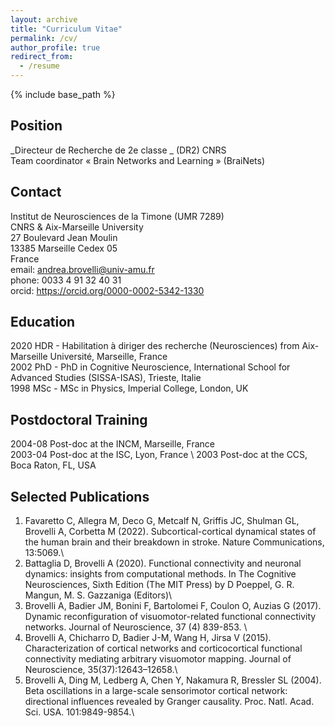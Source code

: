```yaml
---
layout: archive
title: "Curriculum Vitae"
permalink: /cv/
author_profile: true
redirect_from:
  - /resume
---
```


{% include base_path %}

Position
----- 
_Directeur de Recherche de 2e classe _ (DR2) CNRS \
Team coordinator « Brain Networks and Learning » (BraiNets) 

Contact
------
Institut de Neurosciences de la Timone (UMR 7289) \
CNRS & Aix-Marseille University \
27 Boulevard Jean Moulin \
13385 Marseille Cedex 05 \
France \
email: andrea.brovelli@univ-amu.fr \
phone: 0033 4 91 32 40 31 \
orcid: https://orcid.org/0000-0002-5342-1330

Education
------
2020	HDR - Habilitation à diriger des recherche (Neurosciences) from Aix-Marseille Université, Marseille, France \
2002	PhD - PhD in Cognitive Neuroscience, International School for Advanced Studies (SISSA-ISAS), Trieste, Italie \
1998 	MSc - MSc in Physics, Imperial College, London, UK

Postdoctoral Training
------
2004-08 Post-doc at the INCM, Marseille, France \
2003-04 Post-doc at the ISC, Lyon, France \ 
2003 Post-doc at the CCS, Boca Raton, FL, USA
  
Selected Publications
-----
1. Favaretto C, Allegra M, Deco G, Metcalf N, Griffis JC, Shulman GL, Brovelli A, Corbetta M (2022). Subcortical-cortical dynamical states of the human brain and their breakdown in stroke. Nature Communications, 13:5069.\
2. Battaglia D, Brovelli A (2020). Functional connectivity and neuronal dynamics: insights from computational methods. In The Cognitive Neurosciences, Sixth Edition (The MIT Press) by D Poeppel, G. R. Mangun, M. S. Gazzaniga (Editors)\
3. Brovelli A, Badier JM, Bonini F, Bartolomei F, Coulon O, Auzias G (2017). Dynamic reconfiguration of visuomotor-related functional connectivity networks. Journal of Neuroscience, 37 (4) 839-853. \
4. Brovelli A, Chicharro D, Badier J-M, Wang H, Jirsa V (2015). Characterization of cortical networks and corticocortical functional connectivity mediating arbitrary visuomotor mapping. Journal of Neuroscience, 35(37):12643–12658.\
5. Brovelli A, Ding M, Ledberg A, Chen Y, Nakamura R, Bressler SL (2004). Beta oscillations in a large-scale sensorimotor cortical network: directional influences revealed by Granger causality. Proc. Natl. Acad. Sci. USA. 101:9849-9854.\


